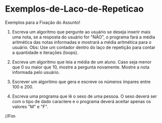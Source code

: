 # Exemplos-de-Laco-de-Repeticao

Exemplos para a Fixação do Assunto!

1. Escreva um algoritmo que pergunte ao usuário se deseja inserir mais uma nota, se a resposta do usuário for "NÃO", o programa fará a média aritmética das notas informadas e mostrará a média aritmética para o usuário.
Obs: Use um contador dentro do laço de repetição para contar a quantidade e iterações (loops).

2. Escreva um algoritmo que leia a média de um aluno. Caso seja menor que 0 ou maior que 10, mostre a pergunta novamente. Mostre a nota informada pelo usuário.

3. Escrever um algoritmo que gera e escreve os números ímpares entre 100 e 200.

4. Escreva uma programa que lê o sexo de uma pessoa. O sexo deverá ser com o tipo de dado caractere e o programa deverá aceitar apenas os valores "M" e "F".

//Fim
